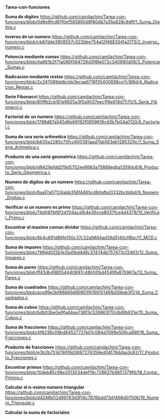 **Tarea-con-funciones**

**Suma de digitos**
https://github.com/camilachim/Tarea-con-funciones/blob/0d8e9fcd81f0ef583990d8f60db7a35e628c8dff/1_Suma_Digitos.c

**Inverso de un numero**
https://github.com/camilachim/Tarea-con-funciones/blob/cb87dde3808557c922bbe754a12f488334fa2173/2_Inverso_numero.c

**Potencia mediante sumas**
https://github.com/camilachim/Tarea-con-funciones/blob/4a661b2f71a085f564726d3f8fe072c340890d08/3_Potencia_Sumas.c

**Radicacion mediante restas**
https://github.com/camilachim/Tarea-con-funciones/blob/2c247089ddbcbb3ecaa6716f35400698ce7c188d/4_Radicacion_Restas.c

**Serie Fibonacci**
https://github.com/camilachim/Tarea-con-funciones/blob/80ffb2cb161e9925a3f0a9037eec1f9e618d7570/5_Serie_Fibonacci.c

**Factorial de un numero**
https://github.com/camilachim/Tarea-con-funciones/blob/1788d87a045d6e68192f0859618cd3b7b04a0120/6_Factorial.c

**Suma de una serie aritmetica**
https://github.com/camilachim/Tarea-con-funciones/blob/b635a2285c75fcc600381aad7bb563eb1285329c/7_Suma_Serie_Aritmetica.c

**Producto de una serie geometrica**
https://github.com/camilachim/Tarea-con-funciones/blob/d8429a1dd2f9d5752ee8683a75888edba1359dc6/8_Producto_Serie_Geometrica.c

**Numero de digitos de un numero**
https://github.com/camilachim/Tarea-con-funciones/blob/8aa17a07124abb356f4465cd8dafbd3332bcbbbd/9_Numero_Digitos.c

**Verificar si un  numero es primo**
https://github.com/camilachim/Tarea-con-funciones/blob/74d087bf6f2d704aca1b4e36cce8037fce4d4379/10_Verificar_Primo.c

**Encontrar el maximo comun dividor**
https://github.com/camilachim/Tarea-con-funciones/blob/8b4c691d86fe150c37c32a9864ad39d5140cf8bc/11_MCD.c

**Suma de impares**
https://github.com/camilachim/Tarea-con-funciones/blob/799dd025b1e2bd1bd4d8c37474db757473cf2463/12_Suma_Impares.c

**Suma de pares**
https://github.com/camilachim/Tarea-con-funciones/blob/ff43db498554440897c48bfd1bd4549fa870967a/13_Suma_Pares.c

**Suma de cuadrados**
https://github.com/camilachim/Tarea-con-funciones/blob/ace99e2bf88669d90951f616910146fb508eb3f1/14_Suma_Cuadrados.c

**Suma de cubos**
https://github.com/camilachim/Tarea-con-funciones/blob/bdb03be0e9fa44ea736f3c526863f70c8d9b931e/15_Suma_Cubos.c

**Suma de fracciones**
https://github.com/camilachim/Tarea-con-funciones/blob/4f8236c09bd84527727e01c084d7699e509ca68f/16_Suma_Fracciones.c

**Producto de fracciones**
https://github.com/camilachim/Tarea-con-funciones/blob/e3b2b751d790f6d3887276359ed04f78ddaa3c62/17_Producto_Fracciones.c

**Encontrar primos**
https://github.com/camilachim/Tarea-con-funciones/blob/10deb85c98e2013034def19c728637b9851379f6/18_Contar_Primos.c

**Calcular el n-esimo numero triangular**
https://github.com/camilachim/Tarea-con-funciones/blob/d4246b52d99783d3f14c7876bdd73d1466d07506/19_Numero_Triangular.c

**Calcular la suma de factoriales**



